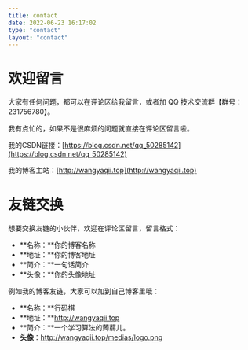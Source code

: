 ```yaml
---
title: contact
date: 2022-06-23 16:17:02
type: "contact"
layout: "contact"
---
```


# 欢迎留言
大家有任何问题，都可以在评论区给我留言，或者加 QQ 技术交流群【群号：231756780】。

我有点忙的，如果不是很麻烦的问题就直接在评论区留言啦。

我的CSDN链接：[https://blog.csdn.net/qq_50285142](https://blog.csdn.net/qq_50285142)

我的博客主站：[http://wangyaqii.top](http://wangyaqii.top)

# 友链交换

想要交换友链的小伙伴，欢迎在评论区留言，留言格式：
* **名称：**你的博客名称
* **地址：**你的博客地址
* **简介：**一句话简介
* **头像：**你的头像地址

例如我的博客友链，大家可以加到自己博客里哦：
* **名称：**行码棋
* **地址：**http://wangyaqii.top
* **简介：**一个学习算法的蒟蒻儿。
* **头像**：http://wangyaqii.top/medias/logo.png

